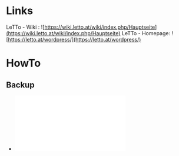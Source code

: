 # Links
LeTTo - Wiki : ![https://wiki.letto.at/wiki/index.php/Hauptseite](https://wiki.letto.at/wiki/index.php/Hauptseite)
LeTTo - Homepage: ![https://letto.at/wordpress/](https://letto.at/wordpress/)

# HowTo
## Backup
* ![Migration eines Servers auf eine neue Hardware mit Übernahme aller Einstellungen](./howto/backup/Migration-letto-docker-neuer-server.html)
